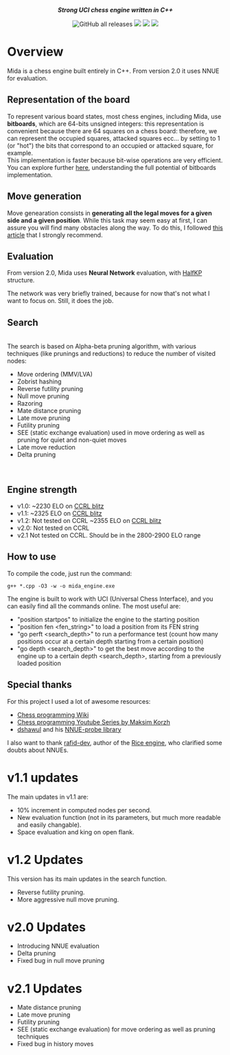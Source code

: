 
<div align="center">

<b><i>Strong UCI chess engine written in C++</i></b>

<img alt="GitHub all releases" src="https://img.shields.io/github/downloads/GiacomoPorpiglia/Mida/total?style=for-the-badge">
<a href="./LICENSE"></a><img src="https://img.shields.io/github/license/GiacomoPorpiglia/Mida?style=for-the-badge">
<img src="https://img.shields.io/github/v/release/GiacomoPorpiglia/Mida?style=for-the-badge">
<img src="https://img.shields.io/github/last-commit/GiacomoPorpiglia/Mida?style=for-the-badge">
</div>

# Overview
Mida is a chess engine built entirely in C++. From version 2.0 it uses NNUE for evaluation. </br>

## Representation of the board
To represent various board states, most chess engines, including Mida, use <b>bitboards</b>, which are 64-bits unsigned integers: this representation is convenient because there are 64 squares on a chess board: therefore, we can represent the occupied squares, attacked squares ecc... by setting to 1 (or "hot") the bits that correspond to an occupied or attacked square, for example. <br />
This implementation is faster because bit-wise operations are very efficient. You can explore further [here](https://www.chessprogramming.org/Bitboards), understanding the full potential of bitboards implementation. 

## Move generation
Move genearation consists in <b>generating all the legal moves for a given side and a given position</b>. While this task may seem easy at first, I can assure you will find many obstacles along the way.
To do this, I followed [this article](https://peterellisjones.com/posts/generating-legal-chess-moves-efficiently/") that I strongly recommend.
<br/>

## Evaluation
From version 2.0, Mida uses <b>Neural Network</b> evaluation, with [HalfKP](https://www.chessprogramming.org/Stockfish_NNUE#HalfKP) structure. 

The network was very briefly trained, because for now that's not what I want to focus on. Still, it does the job.
<br />

## Search
<br />
The search is based on Alpha-beta pruning algorithm, with various techniques (like prunings and reductions) to reduce the number of visited nodes:

* Move ordering (MMV/LVA)
* Zobrist hashing
* Reverse futility pruning
* Null move pruning
* Razoring
* Mate distance pruning
* Late move pruning
* Futility pruning
* SEE (static exchange evaluation) used in move ordering as well as pruning for quiet and non-quiet moves
* Late move reduction
* Delta pruning

<br />

## Engine strength

- v1.0: ~2230 ELO on [CCRL blitz](https://ccrl.chessdom.com/ccrl/404/) 
- v1.1: ~2325 ELO on [CCRL blitz](https://ccrl.chessdom.com/ccrl/404/)
- v1.2: Not tested on CCRL ~2355 ELO on [CCRL blitz](https://ccrl.chessdom.com/ccrl/404/) 
- v2.0: Not tested on CCRL
- v2.1 Not tested on CCRL. Should be in the 2800-2900 ELO range



## How to use
To compile the code, just run the command:
```
g++ *.cpp -O3 -w -o mida_engine.exe
```

The engine is built to work with UCI (Universal Chess Interface), and you can easily find all the commands online.
The most useful are:

* "position startpos" to initialize the engine to the starting position
* "position fen <fen_string>" to load a position from its FEN string
* "go perft <search_depth>" to run a performance test (count how many positions occur at a certain depth starting from a certain position)
* "go depth <search_depth>" to get the best move according to the engine up to a certain depth <search_depth>, starting from a previously loaded position

## Special thanks
For this project I used a lot of awesome resources:
- [Chess programming Wiki](https://www.chessprogramming.org/Main_Page)
- [Chess programming Youtube Series by Maksim Korzh](https://www.youtube.com/watch?v=QUNP-UjujBM&list=PLmN0neTso3Jxh8ZIylk74JpwfiWNI76Cs)
- [dshawul](https://github.com/dshawul) and his [NNUE-probe library](https://github.com/dshawul/nnue-probe)

I also want to thank [rafid-dev](https://github.com/rafid-dev), author of the [Rice engine](https://github.com/rafid-dev/rice), who clarified some doubts about NNUEs.


# v1.1 updates
The main updates in v1.1 are:

* 10% increment in computed nodes per second.
* New evaluation function (not in its parameters, but much more readable and easily changable).
* Space evaluation and king on open flank.

# v1.2 Updates
This version has its main updates in the search function.
- Reverse futility pruning.
- More aggressive null move pruning.

# v2.0 Updates
- Introducing NNUE evaluation
- Delta pruning
- Fixed bug in null move pruning


# v2.1 Updates
- Mate distance pruning
- Late move pruning
- Futility pruning
- SEE (static exchange evaluation) for move ordering as well as pruning techniques
- Fixed bug in history moves 